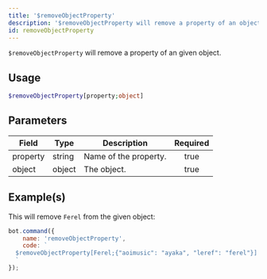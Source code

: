 ```yaml
---
title: '$removeObjectProperty'
description: '$removeObjectProperty will remove a property of an object.'
id: removeObjectProperty
---
```


`$removeObjectProperty` will remove a property of an given object.

## Usage

```php
$removeObjectProperty[property;object]
```

## Parameters

| Field    | Type   | Description           | Required |
| -------- | ------ | --------------------- |:--------:|
| property | string | Name of the property. |   true   |
| object   | object | The object.           |   true   |

## Example(s)

This will remove `Ferel` from the given object:

```javascript
bot.command({
    name: 'removeObjectProperty',
    code: `
  $removeObjectProperty[Ferel;{"aoimusic": "ayaka", "leref": "ferel"}]
  `
});
```
